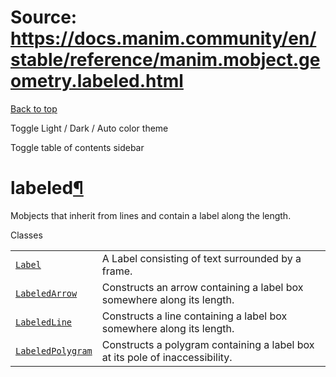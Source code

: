 # Source: https://docs.manim.community/en/stable/reference/manim.mobject.geometry.labeled.html

[Back to top](#)

Toggle Light / Dark / Auto color theme

Toggle table of contents sidebar

labeled[¶](#module-manim.mobject.geometry.labeled "Link to this heading")
=========================================================================

Mobjects that inherit from lines and contain a label along the length.

Classes

|  |  |
| --- | --- |
| [`Label`](manim.mobject.geometry.labeled.Label.html#manim.mobject.geometry.labeled.Label "manim.mobject.geometry.labeled.Label") | A Label consisting of text surrounded by a frame. |
| [`LabeledArrow`](manim.mobject.geometry.labeled.LabeledArrow.html#manim.mobject.geometry.labeled.LabeledArrow "manim.mobject.geometry.labeled.LabeledArrow") | Constructs an arrow containing a label box somewhere along its length. |
| [`LabeledLine`](manim.mobject.geometry.labeled.LabeledLine.html#manim.mobject.geometry.labeled.LabeledLine "manim.mobject.geometry.labeled.LabeledLine") | Constructs a line containing a label box somewhere along its length. |
| [`LabeledPolygram`](manim.mobject.geometry.labeled.LabeledPolygram.html#manim.mobject.geometry.labeled.LabeledPolygram "manim.mobject.geometry.labeled.LabeledPolygram") | Constructs a polygram containing a label box at its pole of inaccessibility. |